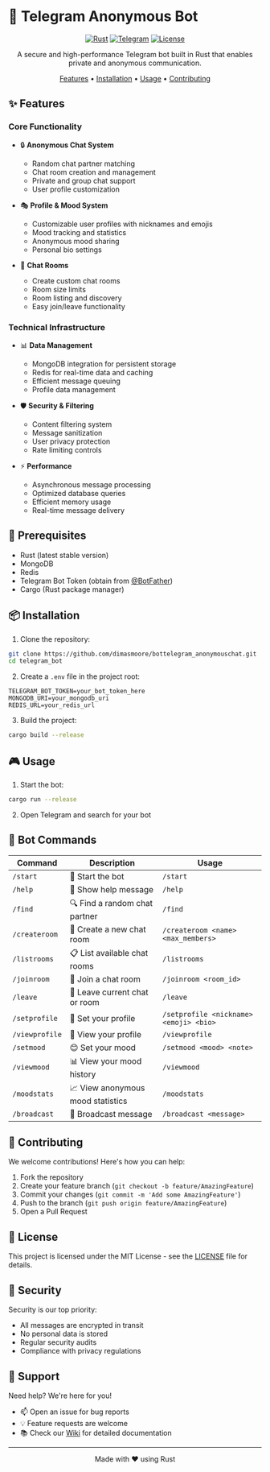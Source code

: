 # 🤖 Telegram Anonymous Bot

<div align="center">

[![Rust](https://img.shields.io/badge/rust-%23000000.svg?style=for-the-badge&logo=rust&logoColor=white)](https://www.rust-lang.org/)
[![Telegram](https://img.shields.io/badge/Telegram-2CA5E0?style=for-the-badge&logo=telegram&logoColor=white)](https://telegram.org/)
[![License](https://img.shields.io/badge/license-MIT-blue.svg?style=for-the-badge)](LICENSE)

A secure and high-performance Telegram bot built in Rust that enables private and anonymous communication.

[Features](#features) • [Installation](#installation) • [Usage](#usage) • [Contributing](#contributing)

</div>

## ✨ Features

### Core Functionality
- 🔒 **Anonymous Chat System**
  - Random chat partner matching
  - Chat room creation and management
  - Private and group chat support
  - User profile customization

- 🎭 **Profile & Mood System**
  - Customizable user profiles with nicknames and emojis
  - Mood tracking and statistics
  - Anonymous mood sharing
  - Personal bio settings

- 🏰 **Chat Rooms**
  - Create custom chat rooms
  - Room size limits
  - Room listing and discovery
  - Easy join/leave functionality

### Technical Infrastructure
- 📊 **Data Management**
  - MongoDB integration for persistent storage
  - Redis for real-time data and caching
  - Efficient message queuing
  - Profile data management

- 🛡️ **Security & Filtering**
  - Content filtering system
  - Message sanitization
  - User privacy protection
  - Rate limiting controls

- ⚡ **Performance**
  - Asynchronous message processing
  - Optimized database queries
  - Efficient memory usage
  - Real-time message delivery

## 🚀 Prerequisites

- Rust (latest stable version)
- MongoDB
- Redis
- Telegram Bot Token (obtain from [@BotFather](https://t.me/BotFather))
- Cargo (Rust package manager)

## 📦 Installation

1. Clone the repository:
```bash
git clone https://github.com/dimasmoore/bottelegram_anonymouschat.git
cd telegram_bot
```

2. Create a `.env` file in the project root:
```env
TELEGRAM_BOT_TOKEN=your_bot_token_here
MONGODB_URI=your_mongodb_uri
REDIS_URL=your_redis_url
```

3. Build the project:
```bash
cargo build --release
```

## 🎮 Usage

1. Start the bot:
```bash
cargo run --release
```

2. Open Telegram and search for your bot

## 🤖 Bot Commands

| Command | Description | Usage |
|---------|-------------|-------|
| `/start` | 🎉 Start the bot | `/start` |
| `/help` | 📜 Show help message | `/help` |
| `/find` | 🔍 Find a random chat partner | `/find` |
| `/createroom` | 👋 Create a new chat room | `/createroom <name> <max_members>` |
| `/listrooms` | 📋 List available chat rooms | `/listrooms` |
| `/joinroom` | 🚪 Join a chat room | `/joinroom <room_id>` |
| `/leave` | 👋 Leave current chat or room | `/leave` |
| `/setprofile` | 👤 Set your profile | `/setprofile <nickname> <emoji> <bio>` |
| `/viewprofile` | 📝 View your profile | `/viewprofile` |
| `/setmood` | 😊 Set your mood | `/setmood <mood> <note>` |
| `/viewmood` | 📊 View your mood history | `/viewmood` |
| `/moodstats` | 📈 View anonymous mood statistics | `/moodstats` |
| `/broadcast` | 📢 Broadcast message | `/broadcast <message>` |

## 🤝 Contributing

We welcome contributions! Here's how you can help:

1. Fork the repository
2. Create your feature branch (`git checkout -b feature/AmazingFeature`)
3. Commit your changes (`git commit -m 'Add some AmazingFeature'`)
4. Push to the branch (`git push origin feature/AmazingFeature`)
5. Open a Pull Request

## 📝 License

This project is licensed under the MIT License - see the [LICENSE](LICENSE) file for details.

## 🔐 Security

Security is our top priority:
- All messages are encrypted in transit
- No personal data is stored
- Regular security audits
- Compliance with privacy regulations

## 💬 Support

Need help? We're here for you!

- 📫 Open an issue for bug reports
- 💡 Feature requests are welcome
- 📚 Check our [Wiki](../../wiki) for detailed documentation

---

<div align="center">
Made with ❤️ using Rust
</div>
